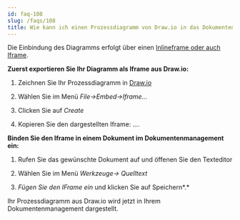 ```yaml
---
id: faq-108
slug: /faqs/108
title: Wie kann ich einen Prozessdiagramm von Draw.io in das Dokumentenmanagement einfügen
---
```

Die Einbindung des Diagramms erfolgt über einen [Inlineframe oder auch Iframe](https://de.wikipedia.org/wiki/Inlineframe).

**Zuerst exportieren Sie Ihr Diagramm als Iframe aus Draw.io:**

1.  Zeichnen Sie Ihr Prozessdiagramm in [Draw.io](https://Draw.io)

2.  Wählen Sie im Menü *File->Embed->Iframe...* 

3.  Clicken Sie auf *Create*

4.  Kopieren Sie den dargestellten Iframe: *....*

**Binden Sie den Iframe in einem Dokument im Dokumentenmanagement ein:**

1.  Rufen Sie das gewünschte Dokument auf und öffenen Sie den Texteditor

2.  Wählen Sie im Menü *Werkzeuge-> Quelltext*

3.  *Fügen Sie den IFrame ein* und klicken Sie auf Speichern*.*

Ihr Prozessdiagramm aus Draw.io wird jetzt in Ihrem Dokumentenmanagement dargestellt.